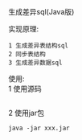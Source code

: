 生成差异sql(Java版)

实现原理:

```
1 生成差异表结构sql  
2 同步表结构  
3 生成差异数据sql
```

使用:  
1 使用源码
```

```
2 使用jar包
```
java -jar xxx.jar
```